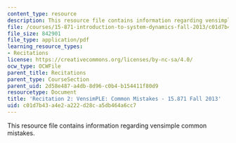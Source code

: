```yaml
---
content_type: resource
description: This resource file contains information regarding vensimple common mistakes.
file: /courses/15-871-introduction-to-system-dynamics-fall-2013/c01d7b43a4e2a222d28ca5db464a6cc7_MIT15_871F13_rec2.pdf
file_size: 842901
file_type: application/pdf
learning_resource_types:
- Recitations
license: https://creativecommons.org/licenses/by-nc-sa/4.0/
ocw_type: OCWFile
parent_title: Recitations
parent_type: CourseSection
parent_uid: 2d58e487-a4db-8d96-c0b4-b154411f80d9
resourcetype: Document
title: 'Recitation 2: VensimPLE: Common Mistakes - 15.871 Fall 2013'
uid: c01d7b43-a4e2-a222-d28c-a5db464a6cc7
---
```

This resource file contains information regarding vensimple common mistakes.